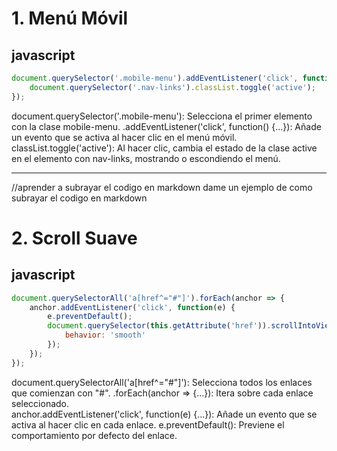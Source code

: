 # 1. Menú Móvil
## javascript

```javascript
document.querySelector('.mobile-menu').addEventListener('click', function() {
    document.querySelector('.nav-links').classList.toggle('active');
});
```

document.querySelector('.mobile-menu'): Selecciona el primer elemento con la clase mobile-menu.
.addEventListener('click', function() {...}): Añade un evento que se activa al hacer clic en el menú móvil.
classList.toggle('active'): Al hacer clic, cambia el estado de la clase active en el elemento con nav-links, mostrando o escondiendo el menú.

***********************************************************************************
//aprender a subrayar el codigo en markdown
dame un ejemplo de como subrayar el codigo en markdown
# 2. Scroll Suave
## javascript

```javascript       
document.querySelectorAll('a[href^="#"]').forEach(anchor => {
    anchor.addEventListener('click', function(e) {
        e.preventDefault();
        document.querySelector(this.getAttribute('href')).scrollIntoView({
            behavior: 'smooth'
        });
    });
});
```
document.querySelectorAll('a[href^="#"]'): Selecciona todos los enlaces que comienzan con "#".
.forEach(anchor => {...}): Itera sobre cada enlace seleccionado.    
anchor.addEventListener('click', function(e) {...}): Añade un evento que se activa al hacer clic en cada enlace.
e.preventDefault(): Previene el comportamiento por defecto del enlace.
